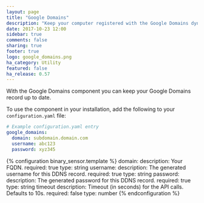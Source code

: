 ```yaml
---
layout: page
title: "Google Domains"
description: "Keep your computer registered with the Google Domains dynamic DNS."
date: 2017-10-23 12:00
sidebar: true
comments: false
sharing: true
footer: true
logo: google_domains.png
ha_category: Utility
featured: false
ha_release: 0.57
---
```


With the Google Domains component you can keep your Google Domains record up to date.

To use the component in your installation, add the following to your `configuration.yaml` file:

```yaml
# Example configuration.yaml entry
google_domains:
  domain: subdomain.domain.com
  username: abc123
  password: xyz345
```

{% configuration binary_sensor.template %}
  domain:
    description: Your FQDN.
    required: true
    type: string
  username:
    description: The generated username for this DDNS record.
    required: true
    type: string
  password:
    description: The generated password for this DDNS record.
    required: true
    type: string
  timeout
    description: Timeout (in seconds) for the API calls. Defaults to 10s.
    required: false
    type: number
{% endconfiguration %}
